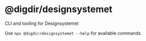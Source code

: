 # @digdir/designsystemet

CLI and tooling for Designsystemet

Use `npx @digdir/designsystemet --help` for available commands


